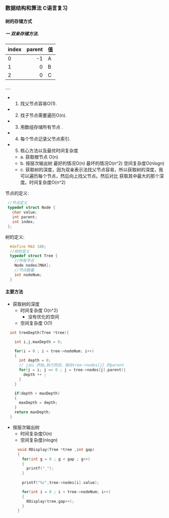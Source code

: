 
### 数据结构和算法 C语言复习

#### 树的存储方式
##### 一 双亲存储方法. 
| index | parent |  值   |
| ----  | -----: | :---- |
| 0     |   -1   |   A   |
| 1     |    0   |   B   |
| 2     |    0   |   C   |
....

 - 1. 找父节点容易O(1).
 - 2. 找子节点需要遍历O(n).
 - 3. 用数组存储所有节点 .
 - 4. 每个节点记录父节点索引.
 - 5. 核心方法以及最优时间复杂度
   - a. 获取根节点 O(n)
   - b. 按层次输出树 最好的情况O(n) 最坏的情况O(n^2)  空间复杂度O(nlogn)
   - c. 获取树的深度，因为双亲表示法找父节点容易，所以获取树的深度，我可以遍历每个节点，然后向上找父节点。然后对比 获取其中最大的那个深度。时间复杂度O(n^2)

节点的定义:
 ```c
  //节点定义
  typedef struct Node {
    char value;
    int parent;
    int index;
  };
```
树的定义: 
```c
  #define MAX 100;
  //树的定义
  typedef struct Tree {
    //所有节点
    Node nodes[MAX];
    //节点数量
    int nodeNum;
  } 

 ```
#### 主要方法
  - 获取树的深度
    - 时间复杂度 O(n^2)
      - 没有优化的空间
    - 空间复杂度 O(1)

  ```c
    int treeDepth(Tree *tree){

      int i,j,maxDepth = 0;

      for(i = 0 ; i < tree->nodeNum; i++)
      {
        int depth = 0;
        // j从i 开始,执行完后，指向tree->nodes[j] 的parent
        for(j = i; j => 0 ; j = tree->nodes[j].parent){
          depth ++ ;
        }
      }

      if(depth > maxDepth)
      {
        maxDepth = depth;
      }
      return maxDepth;
    }

  ```
  - 按层次输出树
    - 时间复杂度O(n)
    - 空间复杂度(nlogn)
    ```c
      void RDisplay(Tree *tree ,int gap)
      {
        for(int g = 0 ; g < gap ; g++)  
        {
          printf("_");
        }
        
        printf("%c",tree->nodes[i].value);

        for(int i = 0 ; i < tree->nodeNum; i++)
        {
          RDisplay(tree,gap++);
        }
      }
    ```



    